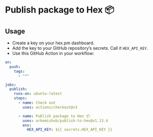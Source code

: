 # Publish package to Hex 📦

## Usage

- Create a key on your hex.pm dashboard.
- Add the key to your GitHub repository’s secrets. Call it `HEX_API_KEY`.
- Use this GitHub Action in your workflow:

```yaml
on:
  push:
    tags:
      - "*"

jobs:
  publish:
    runs-on: ubuntu-latest
    steps:
      - name: Check out
        uses: actions/checkout@v3

      - name: Publish package to Hex 📦
        uses: arkemishub/publish-to-hex@v1.13.4
        env:
          HEX_API_KEY: ${{ secrets.HEX_API_KEY }}
```

